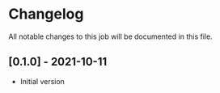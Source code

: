 # Changelog
All notable changes to this job will be documented in this file.

## [0.1.0] - 2021-10-11
* Initial version